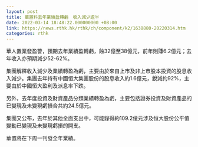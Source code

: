 ```yaml
---
layout: post
title: 華置料去年業績盈轉虧　收入減少逾半
date: 2022-03-14 18:48:22.000000000 +08:00
link: https://news.rthk.hk/rthk/ch/component/k2/1638880-20220314.htm
categories: rthk
---
```


華人置業發盈警，預期去年業績盈轉虧，蝕32億至38億元，前年則賺6.2億元；去年收入亦預期減少52-62%。

集團解釋收入減少及業績轉盈為虧，主要由於來自上市及非上市股本投資的股息收入減少。集團去年持有中國恒大集團股份的股息收入約1.6億元，銳減約92%，主要由於中國恒大盈利及派息率下跌。

另外，去年度投資及財資產品分類業績轉盈為虧，主要包括證券投資及財資產品的已變現及未變現虧損合共約24.5億元。

集團又公布，去年於其他全面支出中，可能錄得約109.2億元涉及恒大股份公平值變動已變現及未變現虧損的開支。

華置將在下周一刊發全年業績。
